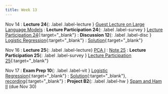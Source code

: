 ```yaml
---
title: Week 13
---
```


Nov 14
: **Lecture 24**{: .label .label-lecture } [Guest Lecture on Large Language Models](lecture/lec24)
: **Lecture Participation 24**{: .label .label-survey } [Lecture Participation 24](https://app.sli.do/event/dytne5H8jnbabUxejcPGKv/embed/polls/8ed38359-0ae0-460c-98b8-22fff3629746){:target="_blank"}
: **Discussion 12**{: .label .label-disc } [Logistic Regression](https://drive.google.com/file/d/14OCfDYbafV4Rb5LguFV_tC-s6PcwbW7A/view?usp=sharing){:target="_blank"}
    : [Solution](https://drive.google.com/file/d/1Qfp7ABxsAmGqR5O7zPuEsnzNaZXjdq4r/view?usp=sharing){:target="_blank"}

Nov 16
: **Lecture 25**{: .label .label-lecture} [PCA I](lecture/lec25)
    : [Note 25](https://ds100.org/course-notes/pca_1/pca_1.html)
: **Lecture Participation 25**{: .label .label-survey } [Lecture Participation 25](https://app.sli.do/event/x57kjFv9ibSf8sK69X4bs8/embed/polls/6b2e7300-9e84-4562-8510-713fb88fd560){:target="_blank"}

Nov 17
: **Exam Prep 10**{: .label .label-vit } [Logistic Regression](https://drive.google.com/file/d/1D3Vk7mr5rOPfknOsp3kTakoDO3tag50J/view?usp=sharing){:target="_blank"}
    : [Solution](https://drive.google.com/file/d/1Ijy3N29gJKdejQIA3D-8-ueF8s4YXnxi/view?usp=sharing){:target="_blank"}, [recording](https://youtu.be/57nOo-dbFl8){:target="_blank"}
: **Project B2**{: .label .label-hw } [Spam and Ham II](https://data100.datahub.berkeley.edu/hub/user-redirect/git-pull?repo=https%3A%2F%2Fgithub.com%2FDS-100%2Ffa23-student&urlpath=lab%2Ftree%2Ffa23-student%2F%2Fproj%2FprojB2%2FprojB2.ipynb&branch=main) (due Nov 30)
